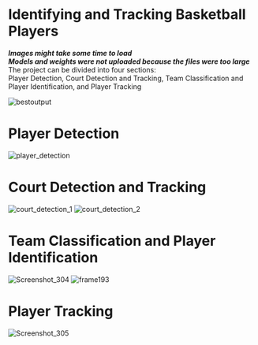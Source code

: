 # Identifying and Tracking Basketball Players
**_Images might take some time to load_**  
**_Models and weights were not uploaded because the files were too large_**  
The project can be divided into four sections:  
Player Detection, Court Detection and Tracking, Team Classification and Player Identification, and Player Tracking

![bestoutput](https://github.com/Artamy28/players-tracking-and-id/assets/48444519/f56a4cf9-9848-4e91-b6a5-208815d5ec1a)

# Player Detection
![player_detection](https://github.com/Artamy28/players-tracking-and-id/assets/48444519/e20f346f-4cb8-417a-a764-2c1361941655)

# Court Detection and Tracking
![court_detection_1](https://github.com/Artamy28/players-tracking-and-id/assets/48444519/4e1a11e1-7283-47d8-9c67-37273ed09f6e)
![court_detection_2](https://github.com/Artamy28/players-tracking-and-id/assets/48444519/62c837bf-fd5e-4b26-8e71-562b3c14961a)

# Team Classification and Player Identification
![Screenshot_304](https://github.com/Artamy28/players-tracking-and-id/assets/48444519/02ac86c4-a1a9-46f0-b3c7-6091e6e0d896)
![frame193](https://github.com/Artamy28/players-tracking-and-id/assets/48444519/9363a24a-4385-4133-afbb-825b03bb153d)

# Player Tracking
![Screenshot_305](https://github.com/Artamy28/players-tracking-and-id/assets/48444519/e9717739-660c-453f-988a-deab8bf586fb)


